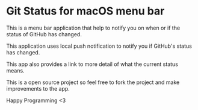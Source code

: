 <h1>Git Status for macOS menu bar</h1>

<p>
This is a menu bar application that help to notify you on when or if the status of GitHub has changed.

 This application uses local push notification to notify you if GitHub's status has changed.

  This app also provides a link to more detail of what the current status means.

  This is a open source project so feel free to fork the project and make improvements to the app.

  Happy Programming <3
  </p>
